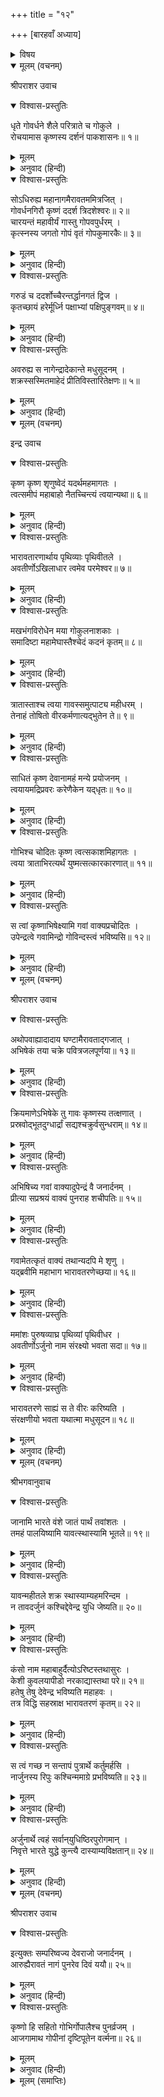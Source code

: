 +++
title = "१२"

+++
[बारहवाँ अध्याय]



<details><summary>विषय</summary>

शक्र-कृष्ण-संवाद, कृष्ण-स्तुति
</details>


<details open><summary>मूलम् (वचनम्)</summary>

श्रीपराशर उवाच
</details>

<details open><summary>विश्वास-प्रस्तुतिः</summary>

धृते गोवर्धने शैले परित्राते च गोकुले ।  
रोचयामास कृष्णस्य दर्शनं पाकशासनः॥ १॥
</details>

<details><summary>मूलम्</summary>

धृते गोवर्धने शैले परित्राते च गोकुले ।  
रोचयामास कृष्णस्य दर्शनं पाकशासनः॥ १॥
</details>

<details><summary>अनुवाद (हिन्दी)</summary>

श्रीपराशरजी बोले—इस प्रकार गोवर्धनपर्वतका धारण और गोकुलकी रक्षा हो जानेपर देवराज इन्द्रको श्रीकृष्णचन्द्रका दर्शन करनेकी इच्छा हुई॥ १॥
</details>

<details open><summary>विश्वास-प्रस्तुतिः</summary>

सोऽधिरुह्य महानागमैरावतममित्रजित् ।  
गोवर्धनगिरौ कृष्णं ददर्श त्रिदशेश्वरः॥ २॥  
चारयन्तं महावीर्यं गास्तु गोपवपुर्धरम् ।  
कृत्स्नस्य जगतो गोपं वृतं गोपकुमारकैः॥ ३॥
</details>

<details><summary>मूलम्</summary>

सोऽधिरुह्य महानागमैरावतममित्रजित् ।  
गोवर्धनगिरौ कृष्णं ददर्श त्रिदशेश्वरः॥ २॥  
चारयन्तं महावीर्यं गास्तु गोपवपुर्धरम् ।  
कृत्स्नस्य जगतो गोपं वृतं गोपकुमारकैः॥ ३॥
</details>

<details><summary>अनुवाद (हिन्दी)</summary>

अतः शत्रुजित् देवराज गजराज ऐरावतपर चढ़कर गोवर्धनपर्वतपर आये और वहाँ सम्पूर्ण जगत‍्के रक्षक गोपवेषधारी महाबलवान् श्रीकृष्णचन्द्रको ग्वालबालोंके साथ गौएँ चराते देखा॥ २-३॥
</details>

<details open><summary>विश्वास-प्रस्तुतिः</summary>

गरुडं च ददर्शोच्चैरन्तर्द्धानगतं द्विज ।  
कृतच्छायं हरेर्मूर्ध्नि पक्षाभ्यां पक्षिपुङ्गवम्॥ ४॥
</details>

<details><summary>मूलम्</summary>

गरुडं च ददर्शोच्चैरन्तर्द्धानगतं द्विज ।  
कृतच्छायं हरेर्मूर्ध्नि पक्षाभ्यां पक्षिपुङ्गवम्॥ ४॥
</details>

<details><summary>अनुवाद (हिन्दी)</summary>

हे द्विज! उन्होंने यह भी देखा कि पक्षिश्रेष्ठ गरुड अदृश्यभावसे उनके ऊपर रहकर अपने पंखोंसे उनकी छाया कर रहे हैं॥ ४॥
</details>

<details open><summary>विश्वास-प्रस्तुतिः</summary>

अवरुह्य स नागेन्द्रादेकान्ते मधुसूदनम् ।  
शक्रस्सस्मितमाहेदं प्रीतिविस्तारितेक्षणः॥ ५॥
</details>

<details><summary>मूलम्</summary>

अवरुह्य स नागेन्द्रादेकान्ते मधुसूदनम् ।  
शक्रस्सस्मितमाहेदं प्रीतिविस्तारितेक्षणः॥ ५॥
</details>

<details><summary>अनुवाद (हिन्दी)</summary>

तब वे ऐरावतसे उतर पड़े और एकान्तमें श्रीमधुसूदनकी ओर प्रीतिपूर्वक दृष्टि फैलाते हुए मुसकाकर बोले॥ ५॥
</details>

<details open><summary>मूलम् (वचनम्)</summary>

इन्द्र उवाच
</details>

<details open><summary>विश्वास-प्रस्तुतिः</summary>

कृष्ण कृष्ण शृणुष्वेदं यदर्थमहमागतः ।  
त्वत्समीपं महाबाहो नैतच्चिन्त्यं त्वयान्यथा॥ ६॥
</details>

<details><summary>मूलम्</summary>

कृष्ण कृष्ण शृणुष्वेदं यदर्थमहमागतः ।  
त्वत्समीपं महाबाहो नैतच्चिन्त्यं त्वयान्यथा॥ ६॥
</details>

<details><summary>अनुवाद (हिन्दी)</summary>

इन्द्रने कहा—हे श्रीकृष्णचन्द्र! मैं जिसलिये आपके पास आया हूँ, वह सुनिये—हे महाबाहो! आप इसे अन्यथा न समझें॥ ६॥
</details>

<details open><summary>विश्वास-प्रस्तुतिः</summary>

भारावतारणार्थाय पृथिव्याः पृथिवीतले ।  
अवतीर्णोऽखिलाधार त्वमेव परमेश्वर॥ ७॥
</details>

<details><summary>मूलम्</summary>

भारावतारणार्थाय पृथिव्याः पृथिवीतले ।  
अवतीर्णोऽखिलाधार त्वमेव परमेश्वर॥ ७॥
</details>

<details><summary>अनुवाद (हिन्दी)</summary>

हे अखिलाधार परमेश्वर! आपने पृथिवीका भार उतारनेके लिये ही पृथिवीपर अवतार लिया है॥ ७॥
</details>

<details open><summary>विश्वास-प्रस्तुतिः</summary>

मखभंगविरोधेन मया गोकुलनाशकाः ।  
समादिष्टा महामेघास्तैश्चेदं कदनं कृतम्॥ ८॥
</details>

<details><summary>मूलम्</summary>

मखभंगविरोधेन मया गोकुलनाशकाः ।  
समादिष्टा महामेघास्तैश्चेदं कदनं कृतम्॥ ८॥
</details>

<details><summary>अनुवाद (हिन्दी)</summary>

यज्ञभंगसे विरोध मानकर ही मैंने गोकुलको नष्ट करनेके लिये महामेघोंको आज्ञा दी थी, उन्हींने यह संहार मचाया था॥ ८॥
</details>

<details open><summary>विश्वास-प्रस्तुतिः</summary>

त्रातास्ताश्च त्वया गावस्समुत्पाट्य महीधरम् ।  
तेनाहं तोषितो वीरकर्मणात्यद्भुतेन ते॥ ९॥
</details>

<details><summary>मूलम्</summary>

त्रातास्ताश्च त्वया गावस्समुत्पाट्य महीधरम् ।  
तेनाहं तोषितो वीरकर्मणात्यद्भुतेन ते॥ ९॥
</details>

<details><summary>अनुवाद (हिन्दी)</summary>

किन्तु आपने पर्वतको उखाड़कर गौओंको बचा लिया । हे वीर! आपके इस अद्भुत कर्मसे मैं अति प्रसन्न हूँ॥ ९॥
</details>

<details open><summary>विश्वास-प्रस्तुतिः</summary>

साधितं कृष्ण देवानामहं मन्ये प्रयोजनम् ।  
त्वयायमद्रिप्रवरः करेणैकेन यद्‍धृतः॥ १०॥
</details>

<details><summary>मूलम्</summary>

साधितं कृष्ण देवानामहं मन्ये प्रयोजनम् ।  
त्वयायमद्रिप्रवरः करेणैकेन यद्‍धृतः॥ १०॥
</details>

<details><summary>अनुवाद (हिन्दी)</summary>

हे कृष्ण! आपने जो अपने एक हाथपर गोवर्धन धारण किया है, इससे मैं देवताओंका प्रयोजन [आपके द्वारा] सिद्ध हुआ ही समझता हूँ॥ १०॥
</details>

<details open><summary>विश्वास-प्रस्तुतिः</summary>

गोभिश्च चोदितः कृष्ण त्वत्सकाशमिहागतः ।  
त्वया त्राताभिरत्यर्थं युष्मत्सत्कारकारणात्॥ ११॥
</details>

<details><summary>मूलम्</summary>

गोभिश्च चोदितः कृष्ण त्वत्सकाशमिहागतः ।  
त्वया त्राताभिरत्यर्थं युष्मत्सत्कारकारणात्॥ ११॥
</details>

<details><summary>अनुवाद (हिन्दी)</summary>

[गोवंशकी रक्षाद्वारा] आपसे रक्षित [कामधेनु आदि] गौओंसे प्रेरित होकर ही मैं आपका विशेष सत्कार करनेके लिये यहाँ आपके पास आया हूँ॥ ११॥
</details>

<details open><summary>विश्वास-प्रस्तुतिः</summary>

स त्वां कृष्णाभिषेक्ष्यामि गवां वाक्यप्रचोदितः ।  
उपेन्द्रत्वे गवामिन्द्रो गोविन्दस्त्वं भविष्यसि॥ १२॥
</details>

<details><summary>मूलम्</summary>

स त्वां कृष्णाभिषेक्ष्यामि गवां वाक्यप्रचोदितः ।  
उपेन्द्रत्वे गवामिन्द्रो गोविन्दस्त्वं भविष्यसि॥ १२॥
</details>

<details><summary>अनुवाद (हिन्दी)</summary>

हे कृष्ण! अब मैं गौओंके वाक्यानुसार ही आपका उपेन्द्र-पदपर अभिषेक करूँगा तथा आप गौओंके इन्द्र (स्वामी) हैं इसलिये आपका नाम ‘गोविन्द’ भी होगा॥ १२॥
</details>

<details open><summary>मूलम् (वचनम्)</summary>

श्रीपराशर उवाच
</details>

<details open><summary>विश्वास-प्रस्तुतिः</summary>

अथोपवाह्यादादाय घण्टामैरावताद‍्गजात् ।  
अभिषेकं तया चक्रे पवित्रजलपूर्णया॥ १३॥
</details>

<details><summary>मूलम्</summary>

अथोपवाह्यादादाय घण्टामैरावताद‍्गजात् ।  
अभिषेकं तया चक्रे पवित्रजलपूर्णया॥ १३॥
</details>

<details><summary>अनुवाद (हिन्दी)</summary>

श्रीपराशरजी बोले—तदनन्तर इन्द्रने अपने वाहन गजराज ऐरावतका घण्टा लिया और उसमें पवित्र जल भरकर उससे कृष्णचन्द्रका अभिषेक किया॥ १३॥
</details>

<details open><summary>विश्वास-प्रस्तुतिः</summary>

क्रियमाणेऽभिषेके तु गावः कृष्णस्य तत्क्षणात् ।  
प्रस्रवोद्भूतदुग्धार्द्रां सद्यश्चक्रुर्वसुन्धराम्॥ १४॥
</details>

<details><summary>मूलम्</summary>

क्रियमाणेऽभिषेके तु गावः कृष्णस्य तत्क्षणात् ।  
प्रस्रवोद्भूतदुग्धार्द्रां सद्यश्चक्रुर्वसुन्धराम्॥ १४॥
</details>

<details><summary>अनुवाद (हिन्दी)</summary>

श्रीकृष्णचन्द्रका अभिषेक होते समय गौओंने तुरन्त ही अपने स्तनोंसे टपकते हुए दुग्धसे पृथिवीको भिगो दिया॥ १४॥
</details>

<details open><summary>विश्वास-प्रस्तुतिः</summary>

अभिषिच्य गवां वाक्यादुपेन्द्रं वै जनार्दनम् ।  
प्रीत्या सप्रश्रयं वाक्यं पुनराह शचीपतिः॥ १५॥
</details>

<details><summary>मूलम्</summary>

अभिषिच्य गवां वाक्यादुपेन्द्रं वै जनार्दनम् ।  
प्रीत्या सप्रश्रयं वाक्यं पुनराह शचीपतिः॥ १५॥
</details>

<details><summary>अनुवाद (हिन्दी)</summary>

इस प्रकार गौओंके कथनानुसार श्रीजनार्दनको उपेन्द्र-पदपर अभिषिक्त कर शचीपति इन्द्रने पुनः प्रीति और विनयपूर्वक कहा—॥ १५॥
</details>

<details open><summary>विश्वास-प्रस्तुतिः</summary>

गवामेतत्कृतं वाक्यं तथान्यदपि मे शृणु ।  
यद‍्ब्रवीमि महाभाग भारावतरणेच्छया॥ १६॥
</details>

<details><summary>मूलम्</summary>

गवामेतत्कृतं वाक्यं तथान्यदपि मे शृणु ।  
यद‍्ब्रवीमि महाभाग भारावतरणेच्छया॥ १६॥
</details>

<details><summary>अनुवाद (हिन्दी)</summary>

‘‘हे महाभाग! यह तो मैंने गौओंका वचन पूरा किया, अब पृथिवीके भार उतारनेकी इच्छासे मैं आपसे जो कुछ और निवेदन करता हूँ वह भी सुनिये॥ १६॥
</details>

<details open><summary>विश्वास-प्रस्तुतिः</summary>

ममांशः पुरुषव्याघ्र पृथिव्यां पृथिवीधर ।  
अवतीर्णोऽर्जुनो नाम संरक्ष्यो भवता सदा॥ १७॥
</details>

<details><summary>मूलम्</summary>

ममांशः पुरुषव्याघ्र पृथिव्यां पृथिवीधर ।  
अवतीर्णोऽर्जुनो नाम संरक्ष्यो भवता सदा॥ १७॥
</details>

<details><summary>अनुवाद (हिन्दी)</summary>

हे पृथिवीधर! हे पुरुषसिंह! अर्जुन नामक मेरे अंशने पृथिवीपर अवतार लिया है; आप कृपा करके उसकी सर्वदा रक्षा करें॥ १७॥
</details>

<details open><summary>विश्वास-प्रस्तुतिः</summary>

भारावतरणे साह्यं स ते वीरः करिष्यति ।  
संरक्षणीयो भवता यथात्मा मधुसूदन॥ १८॥
</details>

<details><summary>मूलम्</summary>

भारावतरणे साह्यं स ते वीरः करिष्यति ।  
संरक्षणीयो भवता यथात्मा मधुसूदन॥ १८॥
</details>

<details><summary>अनुवाद (हिन्दी)</summary>

हे मधुसूदन! वह वीर पृथिवीका भार उतारनेमें आपका साथ देगा, अतः आप उसकी अपने शरीरके समान ही रक्षा करें’’॥ १८॥
</details>

<details open><summary>मूलम् (वचनम्)</summary>

श्रीभगवानुवाच
</details>

<details open><summary>विश्वास-प्रस्तुतिः</summary>

जानामि भारते वंशे जातं पार्थं तवांशतः ।  
तमहं पालयिष्यामि यावत्स्थास्यामि भूतले॥ १९॥
</details>

<details><summary>मूलम्</summary>

जानामि भारते वंशे जातं पार्थं तवांशतः ।  
तमहं पालयिष्यामि यावत्स्थास्यामि भूतले॥ १९॥
</details>

<details><summary>अनुवाद (हिन्दी)</summary>

श्रीभगवान् बोले—भरतवंशमें पृथाके पुत्र अर्जुनने तुम्हारे अंशसे अवतार लिया है—यह मैं जानता हूँ । मैं जबतक पृथिवीपर रहूँगा, उसकी रक्षा करूँगा॥ १९॥
</details>

<details open><summary>विश्वास-प्रस्तुतिः</summary>

यावन्महीतले शक्र स्थास्याम्यहमरिन्दम ।  
न तावदर्जुनं कश्चिद्देवेन्द्र युधि जेष्यति॥ २०॥
</details>

<details><summary>मूलम्</summary>

यावन्महीतले शक्र स्थास्याम्यहमरिन्दम ।  
न तावदर्जुनं कश्चिद्देवेन्द्र युधि जेष्यति॥ २०॥
</details>

<details><summary>अनुवाद (हिन्दी)</summary>

हे शत्रुसूदन देवेन्द्र! मैं जबतक महीतलपर रहूँगा तबतक अर्जुनको युद्धमें कोई भी न जीत सकेगा॥ २०॥
</details>

<details open><summary>विश्वास-प्रस्तुतिः</summary>

कंसो नाम महाबाहुर्दैत्योऽरिष्टस्तथासुरः ।  
केशी कुवलयापीडो नरकाद्यास्तथा परे॥ २१॥  
हतेषु तेषु देवेन्द्र भविष्यति महाहवः ।  
तत्र विद्धि सहस्राक्ष भारावतरणं कृतम्॥ २२॥
</details>

<details><summary>मूलम्</summary>

कंसो नाम महाबाहुर्दैत्योऽरिष्टस्तथासुरः ।  
केशी कुवलयापीडो नरकाद्यास्तथा परे॥ २१॥  
हतेषु तेषु देवेन्द्र भविष्यति महाहवः ।  
तत्र विद्धि सहस्राक्ष भारावतरणं कृतम्॥ २२॥
</details>

<details><summary>अनुवाद (हिन्दी)</summary>

हे देवेन्द्र! विशाल भुजाओंवाला कंस नामक दैत्य, अरिष्टासुर, केशी, कुवलयापीड और नरकासुर आदि अन्यान्य दैत्योंका नाश होनेपर यहाँ महाभारत-युद्ध होगा । हे सहस्राक्ष! उसी समय पृथिवीका भार उतरा हुआ समझना॥ २१-२२॥
</details>

<details open><summary>विश्वास-प्रस्तुतिः</summary>

स त्वं गच्छ न सन्तापं पुत्रार्थे कर्तुमर्हसि ।  
नार्जुनस्य रिपुः कश्चिन्ममाग्रे प्रभविष्यति॥ २३॥
</details>

<details><summary>मूलम्</summary>

स त्वं गच्छ न सन्तापं पुत्रार्थे कर्तुमर्हसि ।  
नार्जुनस्य रिपुः कश्चिन्ममाग्रे प्रभविष्यति॥ २३॥
</details>

<details><summary>अनुवाद (हिन्दी)</summary>

अब तुम प्रसन्नतापूर्वक जाओ, अपने पुत्र अर्जुनके लिये तुम किसी प्रकारकी चिन्ता मत करो; मेरे रहते हुए अर्जुनका कोई भी शत्रु सफल न हो सकेगा॥ २३॥
</details>

<details open><summary>विश्वास-प्रस्तुतिः</summary>

अर्जुनार्थे त्वहं सर्वान‍्युधिष्ठिरपुरोगमान् ।  
निवृत्ते भारते युद्धे कुन्त्यै दास्याम्यविक्षतान्॥ २४॥
</details>

<details><summary>मूलम्</summary>

अर्जुनार्थे त्वहं सर्वान‍्युधिष्ठिरपुरोगमान् ।  
निवृत्ते भारते युद्धे कुन्त्यै दास्याम्यविक्षतान्॥ २४॥
</details>

<details><summary>अनुवाद (हिन्दी)</summary>

अर्जुनके लिये ही मैं महाभारतके अन्तमें युधिष्ठिर आदि समस्त पाण्डवोंको अक्षत-शरीरसे कुन्तीको दूँगा॥ २४॥
</details>

<details open><summary>मूलम् (वचनम्)</summary>

श्रीपराशर उवाच
</details>

<details open><summary>विश्वास-प्रस्तुतिः</summary>

इत्युक्तः सम्परिष्वज्य देवराजो जनार्दनम् ।  
आरुह्यैरावतं नागं पुनरेव दिवं ययौ॥ २५॥
</details>

<details><summary>मूलम्</summary>

इत्युक्तः सम्परिष्वज्य देवराजो जनार्दनम् ।  
आरुह्यैरावतं नागं पुनरेव दिवं ययौ॥ २५॥
</details>

<details><summary>अनुवाद (हिन्दी)</summary>

श्रीपराशरजी बोले—कृष्णचन्द्रके ऐसा कहनेपर देवराज इन्द्र उनका आलिंगन कर ऐरावत हाथीपर आरूढ हो स्वर्गको चले गये॥ २५॥
</details>

<details open><summary>विश्वास-प्रस्तुतिः</summary>

कृष्णो हि सहितो गोभिर्गोपालैश्च पुनर्व्रजम् ।  
आजगामाथ गोपीनां दृष्टिपूतेन वर्त्मना॥ २६॥
</details>

<details><summary>मूलम्</summary>

कृष्णो हि सहितो गोभिर्गोपालैश्च पुनर्व्रजम् ।  
आजगामाथ गोपीनां दृष्टिपूतेन वर्त्मना॥ २६॥
</details>

<details><summary>अनुवाद (हिन्दी)</summary>

तदनन्तर कृष्णचन्द्र भी गोपियोंके दृष्टिपातसे पवित्र हुए मार्गद्वारा गोपकुमारों और गौओंके साथ व्रजको लौट आये॥ २६॥
</details>

<details><summary>मूलम् (समाप्तिः)</summary>

इति श्रीविष्णुपुराणे पञ्चमेंऽशे द्वादशोऽध्यायः॥ १२॥
</details>
